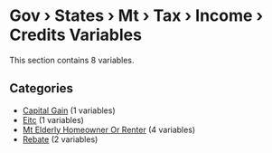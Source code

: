 # Gov › States › Mt › Tax › Income › Credits Variables

This section contains 8 variables.

## Categories

- [Capital Gain](capital_gain/index.md) (1 variables)
- [Eitc](eitc/index.md) (1 variables)
- [Mt Elderly Homeowner Or Renter](mt_elderly_homeowner_or_renter/index.md) (4 variables)
- [Rebate](rebate/index.md) (2 variables)
